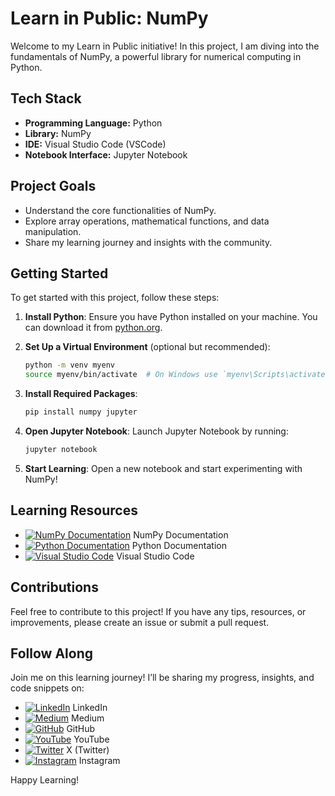 # Learn in Public: NumPy

Welcome to my Learn in Public initiative! In this project, I am diving into the fundamentals of NumPy, a powerful library for numerical computing in Python.

## Tech Stack

- **Programming Language:** Python
- **Library:** NumPy
- **IDE:** Visual Studio Code (VSCode)
- **Notebook Interface:** Jupyter Notebook

## Project Goals

- Understand the core functionalities of NumPy.
- Explore array operations, mathematical functions, and data manipulation.
- Share my learning journey and insights with the community.

## Getting Started

To get started with this project, follow these steps:

1. **Install Python**: Ensure you have Python installed on your machine. You can download it from [python.org](https://www.python.org/downloads/).

2. **Set Up a Virtual Environment** (optional but recommended):
   ```bash
   python -m venv myenv
   source myenv/bin/activate  # On Windows use `myenv\Scripts\activate`
   ```

3. **Install Required Packages**:
   ```bash
   pip install numpy jupyter
   ```

4. **Open Jupyter Notebook**: Launch Jupyter Notebook by running:
   ```bash
   jupyter notebook
   ```

5. **Start Learning**: Open a new notebook and start experimenting with NumPy!

## Learning Resources

- [![NumPy Documentation](https://numpy.org/images/logos/numpylogo.svg)](https://numpy.org/doc/stable/) NumPy Documentation
- [![Python Documentation](https://www.python.org/community/logos/python-logo-master-v3-TM.png)](https://docs.python.org/3/) Python Documentation
- [![Visual Studio Code](https://code.visualstudio.com/assets/favicon.ico)](https://code.visualstudio.com/) Visual Studio Code

## Contributions

Feel free to contribute to this project! If you have any tips, resources, or improvements, please create an issue or submit a pull request.

## Follow Along

Join me on this learning journey! I’ll be sharing my progress, insights, and code snippets on:

- [![LinkedIn](https://upload.wikimedia.org/wikipedia/commons/0/01/LinkedIn_Logo.svg)](https://www.linkedin.com/in/praveengk07) LinkedIn
- [![Medium](https://upload.wikimedia.org/wikipedia/commons/8/85/Medium_logo.svg)](https://medium.com/@praveengk93) Medium
- [![GitHub](https://github.githubassets.com/images/modules/logos_page/GitHub-Mark.png)](https://github.com/praveengk1207) GitHub
- [![YouTube](https://upload.wikimedia.org/wikipedia/commons/4/42/YouTube_icon_%282013-2017%29.png)](https://www.youtube.com/@datavibes_gk) YouTube
- [![Twitter](https://upload.wikimedia.org/wikipedia/commons/6/60/Twitter_Logo_2021.svg)](https://x.com/datavibes_gk?t=NHKsyXgorvhX0VQpFRO-qQ&s=08) X (Twitter)
- [![Instagram](https://upload.wikimedia.org/wikipedia/commons/a/a5/Instagram_icon.png)](https://www.instagram.com/datavibes.gk/) Instagram

Happy Learning!
